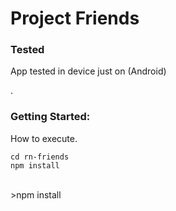 # Project Friends
### Tested

App tested in device just on (Android)

.
### Getting Started:

How to execute.

`cd rn-friends`
<br/>
`npm install`

<br/> >npm install